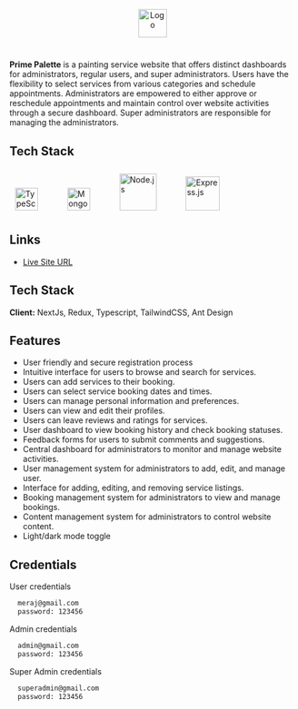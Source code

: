 <p align="center">
  <img src="https://res.cloudinary.com/dn163fium/image/upload/v1697588920/psog4rriy6tlbcs1edhh.png" alt="Logo" width="50" style="max-width: 200px;">
</p>

#

**Prime Palette** is a painting service website that offers distinct dashboards for administrators, regular users, and super administrators. Users have the flexibility to select services from various categories and schedule appointments. Administrators are empowered to either approve or reschedule appointments and maintain control over website activities through a secure dashboard. Super administrators are responsible for managing the administrators.

## Tech Stack

<div align="left">  
<a href="https://www.typescriptlang.org/" target="_blank"><img style="margin: 10px" src="https://profilinator.rishav.dev/skills-assets/typescript-original.svg" alt="TypeScript" height="40" /></a>  
<span style="margin: 0 10px;">&nbsp;</span>
<a href="https://www.mongodb.com/" target="_blank"><img style="margin: 10px" src="https://profilinator.rishav.dev/skills-assets/mongodb-original-wordmark.svg" alt="MongoDB" height="40" /></a>  
<span style="margin: 0 10px;">&nbsp;</span>
<a href="https://nodejs.org/" target="_blank"><img style="margin: 10px" src="https://profilinator.rishav.dev/skills-assets/nodejs-original-wordmark.svg" alt="Node.js" height="65" /></a>  
<span style="margin: 0 10px;">&nbsp;</span>
<a href="https://expressjs.com/" target="_blank"><img style="margin: 10px" src="https://profilinator.rishav.dev/skills-assets/express-original-wordmark.svg" alt="Express.js" height="60" /></a>  
</div>

## Links

- [Live Site URL](https://prime-palette.vercel.app/)

## Tech Stack

**Client:** NextJs, Redux, Typescript, TailwindCSS, Ant Design

## Features

- User friendly and secure registration process
- Intuitive interface for users to browse and search for services.
- Users can add services to their booking.
- Users can select service booking dates and times.
- Users can manage personal information and preferences.
- Users can view and edit their profiles.
- Users can leave reviews and ratings for services.
- User dashboard to view booking history and check booking statuses.
- Feedback forms for users to submit comments and suggestions.
- Central dashboard for administrators to monitor and manage website activities.
- User management system for administrators to add, edit, and manage user.
- Interface for adding, editing, and removing service listings.
- Booking management system for administrators to view and manage bookings.
- Content management system for administrators to control website content.
- Light/dark mode toggle

## Credentials

User credentials

```bash
  meraj@gmail.com
  password: 123456
```

Admin credentials

```bash
  admin@gmail.com
  password: 123456
```

Super Admin credentials

```bash
  superadmin@gmail.com
  password: 123456
```
